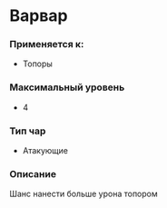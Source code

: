 # Варвар

### Применяется к:

* Топоры

### Максимальный уровень&#x20;

* 4

### Тип чар

* Атакующие

### Описание&#x20;

Шанс нанести больше урона топором
